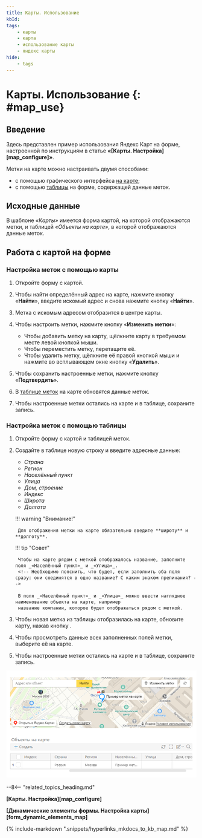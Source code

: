 ```yaml
---
title: Карты. Использование
kbId:
tags:
    - карты
    - карта
    - использование карты
    - яндекс карты
hide:
    - tags
---
```


# Карты. Использование {: #map_use}

## Введение

Здесь представлен пример использования Яндекс Карт на форме, настроенной по инструкциям в статье **«[Карты. Настройка][map_configure]»**.

Метки на карте можно настраивать двумя способами:

- с помощью графического интерфейса [на карте](#поиск-и-настройка-меток-с-помощью-карты);
- с помощью [таблицы](#настройка-меток-с-помощью-таблицы-объектов-на-карте) на форме, содержащей данные меток.

## Исходные данные

В шаблоне _«Карты»_ имеется форма картой, на которой отображаются метки, и таблицей _«Объекты на карте»_, в которой отображаются данные меток.

## Работа с картой на форме

### Настройка меток с помощью карты

1. Откройте форму с картой.
3. Чтобы найти определённый адрес на карте, нажмите кнопку «**Найти**», введите искомый адрес и снова нажмите кнопку «**Найти**».
4. Метка с искомым адресом отобразится в центре карты.
5. Чтобы настроить метки, нажмите кнопку «**Изменить метки**»:

    - Чтобы добавить метку на карту, щёлкните карту в требуемом месте левой кнопкой мыши.
    - Чтобы переместить метку, перетащите её.
    - Чтобы удалить метку, щёлкните её правой кнопкой мыши и нажмите во всплывающем окне кнопку «**Удалить**».

6. Чтобы сохранить настроенные метки, нажмите кнопку «**Подтвердить**».
7. В [таблице меток](#настройка-меток-с-помощью-таблицы) на карте обновятся данные меток.
8. Чтобы настроенные метки остались на карте и в таблице, сохраните запись.

### Настройка меток с помощью таблицы

1. Откройте форму с картой и таблицей меток.
2. Создайте в таблице новую строку и введите адресные данные:

    - _Страна_
    - _Регион_
    - _Населённый пункт_
    - _Улица_
    - _Дом, строение_
    - _Индекс_
    - _Широта_
    - _Долгота_

    !!! warning "Внимание!"

        Для отображения метки на карте обязательно введите **широту** и **долготу**.

    !!! tip "Совет"

        Чтобы на карте рядом с меткой отображалось название, заполните поля _«Населённый пункт»_ и _«Улица»_.
        <!-- Необходимо пояснить, что будет, если заполнить оба поля сразу: они соединятся в одно название? С каким знаком препинания? -->

        В поля _«Населённый пункт»_ и _«Улица»_ можно ввести наглядное наименование объекта на карте, например 
        название компании, которое будет отображаться рядом с меткой.

3. Чтобы новая метка из таблицы отобразилась на карте, обновите карту, нажав кнопку <i class="fa-light fa-arrows-rotate"></i>.
4. Чтобы просмотреть данные всех заполненных полей метки, выберите её на карте.
5. Чтобы настроенные метки остались на карте и в таблице, сохраните запись.

_![Пример карты и таблицы меток на карте](img/map_use_example.png)_
<!-- Иллюстрацию переработать, изменив размеры столбцов в таблице так, чтобы их названия отображались целиком. Особенно заполненного населённого пункта. Кроме того, можно показать не одну, а две – три метки на карте и в таблице. Кроме того, можно было бы показать как в статье «Динамические элементы форм» плашку с данными метки, отображающуюся при её выборе на карте (шаг 4 выше). -->


--8<-- "related_topics_heading.md"

**[Карты. Настройка][map_configure]**

**[Динамические элементы формы. Настройка карты][form_dynamic_elements_map]**

{%
include-markdown ".snippets/hyperlinks_mkdocs_to_kb_map.md"
%}
